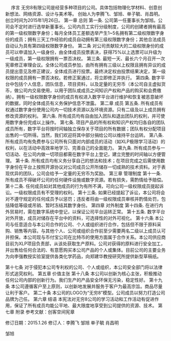 
 
序言
无穷8有限公司是经营多种项目的公司。具体包括物理化学材料、创意创新想法、网络资源、设计与美术等。
创始人为李腾飞、邹旭、单子毓、肖昌明。创立时间为2015年1月26日。
第一章	总则
第一条.   公司第一任董事长为邹旭。公司会不定时进行选举新董事长。公司内员工实行分级制度，公司的创建者拥有最高的第一级权限数字身份；每月全体员工差额选举产生1~5名拥有第二级权限数字身份的成员；拥有三天工作经验的成员自动拥有第三级权限数字身份；其他合法成员自动认为具有第四级权限数字身份。
第二条     对公司贡献较大的二级权限身份的成员可以申请加入一级身份，由全体成员投票表决，获得75%以上选票可以升级为一级成员，第一级权限拥有一票否决权。
第三条.	最短一天、最长六个月召开一次宪章修正审理会议。全体公司成员参加，由所有拥有三级以上权限且拥有异议的成员提出意见及修正建议，全体成员进行投票。最终决定权由投票结果决定，第一级权限的成员拥有一票否决权。若修正案通过，将立即修正并执行。
第四条.	数字平台中包括个人信息，团队信息，项目资料，以及定量的无穷币（本公司自主虚拟货币，做公司内交易使用，以用于团队或成员之间知识产权和产品的购买和会费缴纳）。拥有一级权限数字身份的成员有权进入数字平台进行维护和恢复被恶意破坏的数据，同时全体成员有义务保护信息不泄露。
第二章	成员
第五条.	所有成员有权通过数字身份使用公司内一切技术资源以及环境资源。只有二级及以上成员拥有修改资源的权利。
第六条.	所有成员均有自由加入团队和退出团队的权利，并可使用数字身份完成以上操作。
第七条.	项目产品的所有权和知识产权均归各自的团队成员所有，数字平台将按时间轴独立保存关于项目的所有数据；团队有权分配项目出售的一切所得。当然，我们欢迎将其中部分捐给公司以维持平台运转。
第八条.	所有成员均有免费参与公司所有只面对内部成员的活动（如XLP极限学习活动）的权利，以在活动中高效率地学习、完善自己的全面能力。
第九条.	所有成员参与一切活动、在公司内做一切项目都需在数字平台上登记，建立完整的时间轴以方便管理。
第十条.	所有成员均有义务分享自己的想法和技术；在项目完成之后需使用数字身份在平台上按照开源协议对公司成员公开所储存一切成熟的技术资料。对于表现优异的团队，公司会给予一定量的无穷币为奖励。
第三章	管理制度
第十一条.	所有成员不得破坏公司的任何硬件设施或数字资源。若有损失，需酌情给予赔偿。
第十二条.	任何成员如对其他成员的行为有所不满，可向公司一级权限成员提起诉讼。一级权限成员有不受理的权利。
第十三条.	如果已经提起了诉讼，本公司将会对不遵守规定的任何成员予以惩罚；违反者将由一级权限成员审核并酌情处罚，包括降低等级或吊销、暂时冻结其数字身份。
第四章	对外制度
第十四条.	在进行内外贸易时，需在数字系统中登记，以保证公司平台运转正常。
第十五条.	数字平台对外开放，成员对储存在平台中的资料，可选择性的对外可视化。
第十六条   本公司与任意适合与本公司合作的公司、个人或组织进行合作，包括但不限于原料采购、销售等内容。与其他个人、公司或组织合作前至少需要两名二级以上成员认可并担保。本公司现与币付宝公司在比特币的使用方面属于合作关系。本公司供应商目前为XLP项目负责部，从该处获取生产原料。公司对获得的原料进行安全加工，并出售给任何合法的、有意愿购买本公司产品的个人或集体。目前公司的主要业务为向李强教授实验室提供各类化学药品，向郑建华教授研究所提供新型草稿纸。

第十七条   对于侵犯本公司专利权的公司、个人或组织，本公司安全部门将以法律形式追究权利。
第五章  价值主张
第十八条   本公司以创新为核心主张，积极推动任何公司内部的创新行为。我们生产的产品安全环保无污染，稳定性好。
第十九条   本公司遵循客户至上原则，以创新地发展并服务于客户为最高宗旨。商品尽量让利于客户。
第二十条   本公司的LOGO为“无穷8”模型。公司成员以努力打造公司品牌为己任。
第六章	结语
 本宪法对无穷8公司的学习活动和工作活动有促进作用，保证了所有成员均能公平地、最大限度地享受到公司提供的资源、技术。
第七章	附录
 参考文献：创客空间宪章

修订日期：2015.1.26
修订人：李腾飞 邹旭 单子毓 肖昌明

邹旭 
